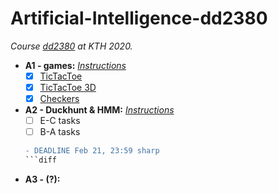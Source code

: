 # Artificial-Intelligence-dd2380
_Course [dd2380](https://kth.instructure.com/courses/17076) at KTH 2020._
- __A1 - games:__ [_Instructions_](https://github.com/JqkerN/Artificial-Intelligence-dd2380/blob/master/A1_games/A1_DD2380_2020%20(4).pdf)
    - [X] [TicTacToe](https://github.com/JqkerN/Artificial-Intelligence-dd2380/tree/master/A1_games/TTT)
    - [X] [TicTacToe 3D](https://github.com/JqkerN/Artificial-Intelligence-dd2380/tree/master/A1_games/TTT3D)
    - [X] [Checkers](https://github.com/JqkerN/Artificial-Intelligence-dd2380/tree/master/A1_games/checkers_skeleton_cpp)
- __A2 - Duckhunt & HMM:__ [_Instructions_](https://github.com/JqkerN/Artificial-Intelligence-dd2380/blob/master/A2_duckhunt_hmm/A2_DD2380_2020.pdf)
    - [ ] E-C tasks
    - [ ] B-A tasks 
    ```diff
    - DEADLINE Feb 21, 23:59 sharp
    ```diff
- __A3 - (?):__ 

